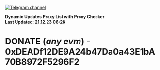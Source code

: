 [![Telegram channel](https://img.shields.io/endpoint?url=https://runkit.io/damiankrawczyk/telegram-badge/branches/master?url=https://t.me/n4z4v0d)](https://t.me/n4z4v0d) 

**Dynamic Updates Proxy List with Proxy Checker**  
**Last Updated: 21.12.23 06:28**

# DONATE (_any evm_) - 0xDEADf12DE9A24b47Da0a43E1bA70B8972F5296F2
